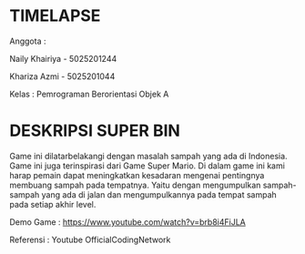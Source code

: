 # TIMELAPSE
Anggota :

Naily Khairiya - 5025201244

Khariza Azmi - 5025201044

Kelas : Pemrograman Berorientasi Objek A



# DESKRIPSI SUPER BIN
Game ini dilatarbelakangi dengan masalah sampah yang ada di Indonesia. Game ini juga terinspirasi dari Game Super Mario. Di dalam game ini kami harap pemain dapat meningkatkan kesadaran mengenai pentingnya membuang sampah pada tempatnya. Yaitu dengan mengumpulkan sampah-sampah yang ada di jalan dan mengumpulkannya pada tempat sampah pada setiap akhir level.



Demo Game : https://www.youtube.com/watch?v=brb8i4FiJLA

Referensi : Youtube OfficialCodingNetwork
